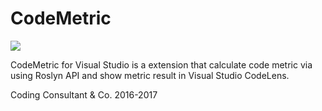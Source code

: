 # CodeMetric

<img src="https://yetchen.visualstudio.com/_apis/public/build/definitions/b725e6cc-5026-4265-b62d-e4cd0b2f3340/5/badge"/>

CodeMetric for Visual Studio is a extension that calculate code metric via using Roslyn API and show metric result in Visual Studio CodeLens.

Coding Consultant & Co. 2016-2017

